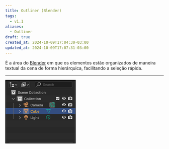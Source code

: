 ```yaml
---
title: Outliner (Blender)
tags:
  - v1.1
aliases:
  - Outliner
draft: true
created_at: 2024-10-09T17:04:30-03:00
updated_at: 2024-10-09T17:07:31-03:00
---
```


É a área do [Blender](api/entrada/2024/07/26/Blender.md) em que os elementos estão organizados de maneira textual da cena de forma hierárquica, facilitando a seleção rápida.

---

![Outliner assim que o blender é aberto pela primeira vez](assets/images/2024/Blender_Outliner.png)
